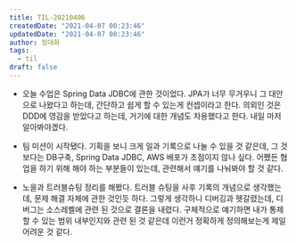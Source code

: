 ```yaml
---
title: TIL-20210406
createdDate: "2021-04-07 00:23:46"
updatedDate: "2021-04-07 00:23:46"
author: 정대화
tags:
  - til
draft: false
---
```


- 오늘 수업은 Spring Data JDBC에 관한 것이었다. JPA가 너무 무거우니 그 대안으로 나왔다고 하는데, 간단하고 쉽게 할 수 있는게 컨셉이라고 한다. 의외인 것은 DDD에 영감을 받았다고 하는데, 거기에 대한 개념도 차용했다고 한다. 내일 마저 알아봐야겠다.

- 팀 미션이 시작됐다. 기획을 보니 크게 일과 기록으로 나눌 수 있을 것 같은데, 그 것 보다는 DB구축, Spring Data JDBC, AWS 배포가 초점이지 않나 싶다. 어쨌든 협업을 하기 위해 해야 하는 부분들이 있는데, 관련해서 얘기를 나눠봐야 할 것 같다.

- 노을과 트러블슈팅 정리를 해봤다. 트러블 슈팅을 사후 기록의 개념으로 생각했는데, 문제 해결 자체에 관한 것인듯 하다. 그렇게 생각하니 디버깅과 헷갈렸는데, 디버그는 소스레벨에 관련 된 것으로 결론을 내렸다. 구체적으로 얘기하면 내가 통제할 수 있는 범위 내부인지와 관련 된 것 같은데 이런거 정확하게 정의해보는게 제일 어려운 것 같다.
